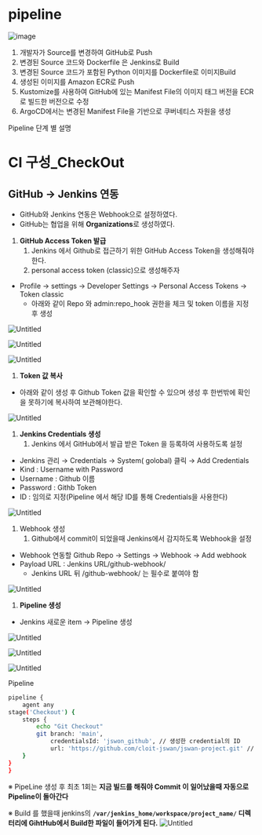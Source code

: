 # pipeline
![image](https://github.com/user-attachments/assets/2673341c-8c8c-4e3c-8804-b3084c81e92f)

1. 개발자가 Source를 변경하여 GitHub로 Push
2. 변경된 Source 코드와 Dockerfile 은 Jenkins로 Build
3. 변경된 Source 코드가 포함된 Python 이미지를 Dockerfile로 이미지Build
4. 생성된 이미지를 Amazon ECR로 Push
5. Kustomize를 사용하여 GitHub에 있는 Manifest File의 이미지 태그 버전을 ECR로 빌드한 버전으로 수정
6. ArgoCD에서는 변경된 Manifest File을 기반으로 쿠버네티스 자원을 생성


Pipeline 단계 별 설명

# CI 구성_CheckOut
## GitHub → Jenkins 연동

- GitHub와 Jenkins 연동은 Webhook으로 설정하였다.
- GitHub는 협업을 위해 **Organizations**로 생성하였다.

1. **GitHub Access Token 발급**
    1. Jenkins 에서 Github로 접근하기 위한 GitHub Access Token을 생성해줘야한다.
    2. personal access token (classic)으로 생성해주자
- Profile → settings → Developer Settings → Personal Access Tokens → Token classic
    - 아래와 같이 Repo 와 admin:repo_hook 권한을 체크 및 token 이름을 지정 후 생성

![Untitled](https://prod-files-secure.s3.us-west-2.amazonaws.com/beb3b52f-73e1-4a9d-92d4-7931825740db/57639dd8-2487-49db-9276-bd070fdb3985/Untitled.png)

![Untitled](https://prod-files-secure.s3.us-west-2.amazonaws.com/beb3b52f-73e1-4a9d-92d4-7931825740db/97bd61c9-463a-4bde-89e3-4f7f5814ff53/Untitled.png)

![Untitled](https://prod-files-secure.s3.us-west-2.amazonaws.com/beb3b52f-73e1-4a9d-92d4-7931825740db/3c7661ba-edca-4f2f-8cb0-4f71ef45902a/Untitled.png)

1. **Token 값 복사**
- 아래와 같이 생성 후 Github Token 값을 확인할 수 있으며 생성 후 한번밖에 확인을 못하기에 복사하여 보관해야한다.

![Untitled](https://prod-files-secure.s3.us-west-2.amazonaws.com/beb3b52f-73e1-4a9d-92d4-7931825740db/9700055f-c22a-41ff-b52d-ee24f215daa7/Untitled.png)

1. **Jenkins Credentials 생성**
    1. Jenkins 에서 GitHub에서 발급 받은 Token 을 등록하여 사용하도록 설정
- Jenkins 관리 → Credentials → System( golobal) 클릭 → Add Credentials
- Kind : Username with Password
- Username : Github 이름
- Password : Githb Token
- ID : 임의로 지정(Pipeline 에서 해당 ID를 통해 Credentials을 사용한다)

![Untitled](https://prod-files-secure.s3.us-west-2.amazonaws.com/beb3b52f-73e1-4a9d-92d4-7931825740db/29ea791c-58ef-47d7-8be0-daf22b23ba95/Untitled.png)

1. Webhook 생성
    1. Github에서 commit이 되었을때 Jenkins에서 감지하도록 Webhook을 설정
- Webhook 연동할 Github Repo → Settings → Webhook → Add webhook
- Payload URL : Jenkins URL/github-webhook/
    - Jenkins URL 뒤 /github-webhook/ 는 필수로 붙여야 함

![Untitled](https://prod-files-secure.s3.us-west-2.amazonaws.com/beb3b52f-73e1-4a9d-92d4-7931825740db/dbc22e3c-0032-4635-8825-4b03465ca9a2/Untitled.png)

1. **Pipeline 생성**
- Jenkins 새로운 item → Pipeline 생성

![Untitled](https://prod-files-secure.s3.us-west-2.amazonaws.com/beb3b52f-73e1-4a9d-92d4-7931825740db/b6a44a2e-5f42-4442-a07e-9e0b1d4ffb27/Untitled.png)

![Untitled](https://prod-files-secure.s3.us-west-2.amazonaws.com/beb3b52f-73e1-4a9d-92d4-7931825740db/07394389-2012-4d77-817f-e677ceb97fa4/Untitled.png)

![Untitled](https://prod-files-secure.s3.us-west-2.amazonaws.com/beb3b52f-73e1-4a9d-92d4-7931825740db/ce8a7cc5-c806-47fe-9cd3-75d52fa5f92f/Untitled.png)

Pipeline

```bash
pipeline {
    agent any
stage('Checkout') {
    steps {
        echo "Git Checkout"
        git branch: 'main',
            credentialsId: 'jswon_github', // 생성한 credential의 ID
            url: 'https://github.com/cloit-jswan/jswan-project.git' // Build 하고자 하는 Repo
    }
}
}
```

※ PipeLine 생성 후 최초 1회는 **지금 빌드를 해줘야 Commit 이 일어났을때 자동으로 Pipeline이 돌아간다**

※ Build 를 했을때 jenkins의 **`/var/jenkins_home/workspace/project_name/` 디렉터리에 GihtHub에서 Build한 파일이 들어가게 된다.**
![Untitled](https://prod-files-secure.s3.us-west-2.amazonaws.com/beb3b52f-73e1-4a9d-92d4-7931825740db/d70b7aa0-9e46-45a1-b988-9ef2b9572d25/Untitled.png)
